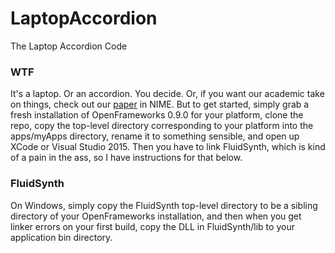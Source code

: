 LaptopAccordion
===============
The Laptop Accordion Code

### WTF
It's a laptop. Or an accordion. You decide. Or, if you want our academic take on
things, check out our [paper](http://www.gewang.com/publish/files/2016-nime-la.pdf)
in NIME. But to get started, simply grab a fresh installation of OpenFrameworks 0.9.0
for your platform, clone the repo, copy the top-level directory corresponding to your
platform into the apps/myApps directory, rename it to something sensible, and open
up XCode or Visual Studio 2015. Then you have to link FluidSynth, which is kind of
a pain in the ass, so I have instructions for that below.

### FluidSynth
On Windows, simply copy the FluidSynth top-level directory to be a sibling directory
of your OpenFrameworks installation, and then when you get linker errors on your
first build, copy the DLL in FluidSynth/lib to your application bin directory.
